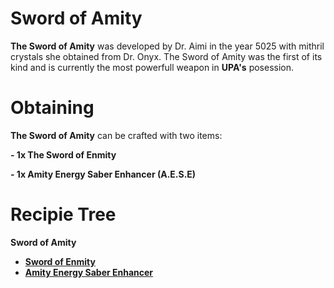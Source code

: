 # Sword of Amity

**The Sword of Amity** was developed by Dr. Aimi in the year 5025 with mithril crystals she obtained from Dr. Onyx. The Sword of Amity was the first of its kind and is currently the most powerfull weapon in **UPA's** posession.

# Obtaining

**The Sword of Amity** can be crafted with two items: 

**- 1x The Sword of Enmity**

**- 1x Amity Energy Saber Enhancer (A.E.S.E)**

# Recipie Tree

**Sword of Amity**
- [**Sword of Enmity**]()
- [**Amity Energy Saber Enhancer**]()
